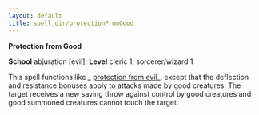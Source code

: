 ```yaml
---
layout: default
title: spell_dir/protectionFromGood
---
```

 **Protection from Good**

**School** abjuration [evil]; **Level** cleric 1, sorcerer/wizard 1

This spell functions like _ [protection from evil](protectionFromEvil#_protection-from-evil)_, except that the deflection and resistance bonuses apply to attacks made by good creatures. The target receives a new saving throw against control by good creatures and good summoned creatures cannot touch the target.

